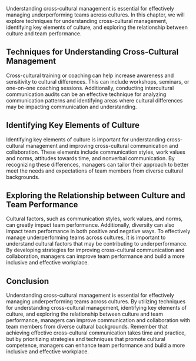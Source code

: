 
Understanding cross-cultural management is essential for effectively managing underperforming teams across cultures. In this chapter, we will explore techniques for understanding cross-cultural management, identifying key elements of culture, and exploring the relationship between culture and team performance.

Techniques for Understanding Cross-Cultural Management
------------------------------------------------------

Cross-cultural training or coaching can help increase awareness and sensitivity to cultural differences. This can include workshops, seminars, or one-on-one coaching sessions. Additionally, conducting intercultural communication audits can be an effective technique for analyzing communication patterns and identifying areas where cultural differences may be impacting communication and understanding.

Identifying Key Elements of Culture
-----------------------------------

Identifying key elements of culture is important for understanding cross-cultural management and improving cross-cultural communication and collaboration. These elements include communication styles, work values and norms, attitudes towards time, and nonverbal communication. By recognizing these differences, managers can tailor their approach to better meet the needs and expectations of team members from diverse cultural backgrounds.

Exploring the Relationship between Culture and Team Performance
---------------------------------------------------------------

Cultural factors, such as communication styles, work values, and norms, can greatly impact team performance. Additionally, diversity can also impact team performance in both positive and negative ways. To effectively manage underperforming teams across cultures, it is important to understand cultural factors that may be contributing to underperformance. By developing strategies for improving cross-cultural communication and collaboration, managers can improve team performance and build a more inclusive and effective workplace.

Conclusion
----------

Understanding cross-cultural management is essential for effectively managing underperforming teams across cultures. By utilizing techniques for understanding cross-cultural management, identifying key elements of culture, and exploring the relationship between culture and team performance, managers can improve communication and collaboration with team members from diverse cultural backgrounds. Remember that achieving effective cross-cultural communication takes time and practice, but by prioritizing strategies and techniques that promote cultural competence, managers can enhance team performance and build a more inclusive and effective workplace.
